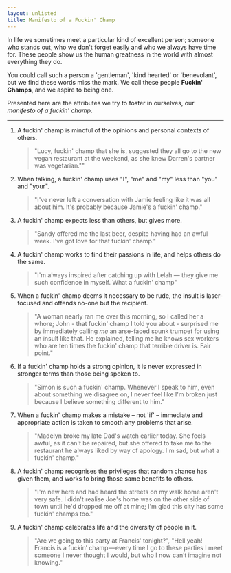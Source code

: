 ```yaml
---
layout: unlisted
title: Manifesto of a Fuckin' Champ
---
```


In life we sometimes meet a particular kind of excellent person; someone who stands out, who we don't forget easily and who we always have time for. These people show us the human greatness in the world with almost everything they do.

You could call such a person a 'gentleman', 'kind hearted' or 'benevolant', but we find these words miss the mark. We call these people **Fuckin' Champs**, and we aspire to being one.

Presented here are the attributes we try to foster in ourselves, our _manifesto of a fuckin' champ_.

---

1. A fuckin' champ is mindful of the opinions and personal contexts of others.

   > "Lucy, fuckin' champ that she is, suggested they all go to the new vegan restaurant at the weekend, as she knew Darren's partner was vegetarian.""

2. When talking, a fuckin' champ uses "I", "me" and "my" less than "you" and "your".

   > "I've never left a conversation with Jamie feeling like it was all about him. It's probably because Jamie's a fuckin' champ."

3. A fuckin' champ expects less than others, but gives more.

   > "Sandy offered me the last beer, despite having had an awful week. I've got love for that fuckin' champ."

4. A fuckin' champ works to find their passions in life, and helps others do the same.

   > "I'm always inspired after catching up with Lelah — they give me such confidence in myself. What a fuckin' champ"

5. When a fuckin' champ deems it necessary to be rude, the insult is laser-focused and offends no-one but the recipient.

   > "A woman nearly ran me over this morning, so I called her a whore; John - that fuckin' champ I told you about - surprised me by immediately calling _me_ an arse-faced spunk trumpet for using an insult like that. He explained, telling me he knows sex workers who are ten times the fuckin' champ that terrible driver is. Fair point."

6. If a fuckin' champ holds a strong opinion, it is never expressed in stronger terms than those being spoken to.

   > "Simon is such a fuckin' champ. Whenever I speak to him, even about something we disagree on, I never feel like I'm broken just because I believe something different to him."

7. When a fuckin' champ makes a mistake – not 'if' – immediate and appropriate action is taken to smooth any problems that arise.

   > "Madelyn broke my late Dad's watch earlier today. She feels awful, as it can't be repaired, but she offered to take me to the restaurant he always liked by way of apology. I'm sad, but what a fuckin' champ."

8. A fuckin' champ recognises the privileges that random chance has given them, and works to bring those same benefits to others.

   > "I'm new here and had heard the streets on my walk home aren't very safe. I didn't realise Joe's home was on the other side of town until he'd dropped me off at mine; I'm glad this city has some fuckin' champs too."

9. A fuckin' champ celebrates life and the diversity of people in it.

   > "Are we going to this party at Francis' tonight?", "Hell yeah! Francis is a fuckin’ champ — every time I go to these parties I meet someone I never thought I would, but who I now can’t imagine not knowing."
